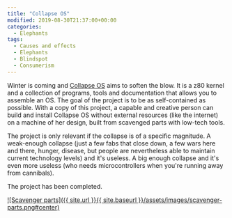 ```yaml
---
title: "Collapse OS"
modified: 2019-08-30T21:37:00+00:00
categories:
  - Elephants
tags:
  - Causes and effects
  - Elephants
  - Blindspot
  - Consumerism
---
```

Winter is coming and [Collapse OS](https://collapseos.org/) aims to soften the blow. It is a z80 kernel and a collection of programs, tools and documentation that allows you to assemble an OS. The goal of the project is to be as self-contained as possible. With a copy of this project, a capable and creative person can build and install Collapse OS without external resources (like the internet) on a machine of her design, built from scavenged parts with low-tech tools.

The project is only relevant if the collapse is of a specific magnitude. A weak-enough collapse (just a few fabs that close down, a few wars here and there, hunger, disease, but people are nevertheless able to maintain current technology levels) and it's useless. A big enough collapse and it's even more useless (who needs microcontrollers when you're running away from cannibals). 

The project has been completed.

[![Scavenger parts]({{ site.url }}{{ site.baseurl }}/assets/images/scavenger-parts.png#center)](https://archive.org/details/gamespeopleplay000bern)


